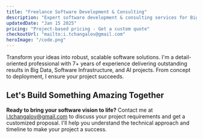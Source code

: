 ```yaml
---
title: "Freelance Software Development & Consulting"
description: "Expert software development & consulting services for Big Data, Infrastructure, and AI projects. Delivering scalable solutions with proven results."
updatedDate: "Jan 15 2025"
pricing: "Project-based pricing - Get a custom quote"
checkoutUrl: "mailto:i.tchangalov@gmail.com"
heroImage: "/code.png"
---
```


Transform your ideas into robust, scalable software solutions. I'm a detail-oriented professional with 7+ years of experience delivering outstanding results in Big Data, Software Infrastructure, and AI projects. From concept to deployment, I ensure your project succeeds.

## **Let's Build Something Amazing Together**

**Ready to bring your software vision to life?** Contact me at [i.tchangalov@gmail.com](mailto:i.tchangalov@gmail.com) to discuss your project requirements and get a customized proposal. I'll help you understand the technical approach and timeline to make your project a success.